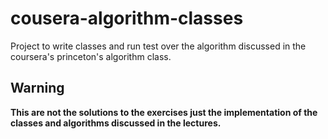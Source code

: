 # cousera-algorithm-classes
Project to write classes and run test over the algorithm discussed in the coursera's princeton's algorithm class.

## Warning
**This are not the solutions to the exercises just the implementation of the classes and algorithms discussed in the lectures.**
